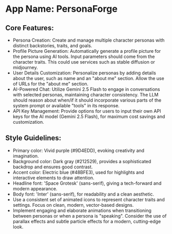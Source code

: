 # **App Name**: PersonaForge

## Core Features:

- Persona Creation: Create and manage multiple character personas with distinct backstories, traits, and goals.
- Profile Picture Generation: Automatically generate a profile picture for the persona using AI tools. Input parameters should come from the character traits. This could use services such as stable diffusion or midjourney.
- User Details Customization: Personalize personas by adding details about the user, such as name and an "about me" section. Allow the use of URLs for the "about me" section.
- AI-Powered Chat: Utilize Gemini 2.5 Flash to engage in conversations with selected personas, maintaining character consistency. The LLM should reason about when/if it should incorporate various parts of the system prompt or available "tools" in its response.
- API Key Management: Provide options for users to input their own API keys for the AI model (Gemini 2.5 Flash), for maximum cost savings and customization.

## Style Guidelines:

- Primary color: Vivid purple (#9D4EDD), evoking creativity and imagination.
- Background color: Dark gray (#212529), provides a sophisticated backdrop and ensures good contrast.
- Accent color: Electric blue (#48BFE3), used for highlights and interactive elements to draw attention.
- Headline font: 'Space Grotesk' (sans-serif), giving a tech-forward and modern appearance.
- Body font: 'Inter' (sans-serif), for readability and a clean aesthetic.
- Use a consistent set of animated icons to represent character traits and settings. Focus on clean, modern, vector-based designs.
- Implement engaging and elaborate animations when transitioning between personas or when a persona is "speaking". Consider the use of parallax effects and subtle particle effects for a modern, cutting-edge look.